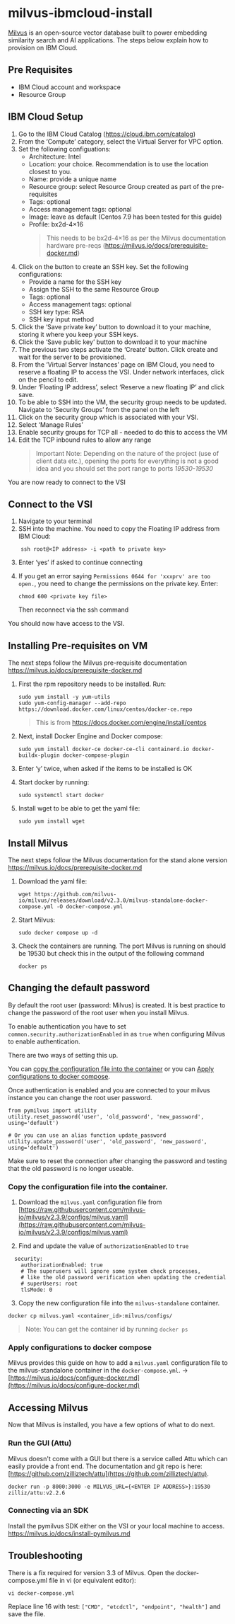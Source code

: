 # milvus-ibmcloud-install

[Milvus](https://milvus.io/) is an open-source vector database built to power embedding similarity search and AI applications. The steps below explain how to provision on IBM Cloud.

## Pre Requisites

- IBM Cloud account and workspace
- Resource Group

## IBM Cloud Setup

1. Go to the IBM Cloud Catalog (https://cloud.ibm.com/catalog)
2. From the ‘Compute’ category, select the Virtual Server for VPC option.
3. Set the following configuations:
   - Architecture: Intel
   - Location: your choice. Recommendation is to use the location closest to you.
   - Name: provide a unique name
   - Resource group: select Resource Group created as part of the pre-requisites
   - Tags: optional
   - Access management tags: optional
   - Image: leave as default (Centos 7.9 has been tested for this guide)
   - Profile: bx2d-4×16
     > This needs to be bx2d-4×16 as per the Milvus documentation hardware pre-reqs (https://milvus.io/docs/prerequisite-docker.md)
4. Click on the button to create an SSH key. Set the following configurations:
   - Provide a name for the SSH key
   - Assign the SSH to the same Resource Group
   - Tags: optional
   - Access management tags: optional
   - SSH key type: RSA
   - SSH key input method
5. Click the ‘Save private key’ button to download it to your machine, storing it where you keep your SSH keys.
6. Click the ‘Save public key’ button to download it to your machine
7. The previous two steps activate the ‘Create’ button. Click create and wait for the server to be provisioned.
8. From the ‘Virtual Server Instances’ page on IBM Cloud, you need to reserve a floating IP to access the VSI. Under network interfaces, click on the pencil to edit.
9. Under ‘Floating IP address’, select ‘Reserve a new floating IP’ and click save.
10. To be able to SSH into the VM, the security group needs to be updated. Navigate to ‘Security Groups’ from the panel on the left
11. Click on the security group which is associated with your VSI.
12. Select ‘Manage Rules’
13. Enable security groups for TCP all - needed to do this to access the VM
14. Edit the TCP inbound rules to allow any range
    > Important Note: Depending on the nature of the project (use of client data etc.), opening the ports for everything is not a good idea and you should set the port range to ports *19530-19530*

You are now ready to connect to the VSI

## Connect to the VSI

1. Navigate to your terminal
2. SSH into the machine. You need to copy the Floating IP address from IBM Cloud:

```
    ssh root@<IP address> -i <path to private key>
```

3. Enter ‘yes’ if asked to continue connecting
4. If you get an error saying `Permissions 0644 for 'xxxprv' are too open.`, you need to change the permissions on the private key. Enter:

   ```
   chmod 600 <private key file>
   ```

   Then reconnect via the ssh command

You should now have access to the VSI.

## Installing Pre-requisites on VM

The next steps follow the Milvus pre-requisite documentation https://milvus.io/docs/prerequisite-docker.md

1. First the rpm repository needs to be installed. Run:

   ```
   sudo yum install -y yum-utils
   sudo yum-config-manager --add-repo https://download.docker.com/linux/centos/docker-ce.repo

   ```

   > This is from https://docs.docker.com/engine/install/centos

2. Next, install Docker Engine and Docker compose:

   ```
   sudo yum install docker-ce docker-ce-cli containerd.io docker-buildx-plugin docker-compose-plugin
   ```

3. Enter ‘y’ twice, when asked if the items to be installed is OK

4. Start docker by running:

   ```
   sudo systemctl start docker
   ```

5. Install wget to be able to get the yaml file:
   ```
   sudo yum install wget
   ```

## Install Milvus

The next steps follow the Milvus documentation for the stand alone version https://milvus.io/docs/prerequisite-docker.md

1. Download the yaml file:

   ```
   wget https://github.com/milvus-io/milvus/releases/download/v2.3.0/milvus-standalone-docker-compose.yml -O docker-compose.yml
   ```

2. Start Milvus:

   ```
   sudo docker compose up -d
   ```

3. Check the containers are running. The port Milvus is running on should be 19530 but check this in the output of the following command
   ```
   docker ps
   ```

## Changing the default password

By default the root user (password: Milvus) is created. It is best practice to change the password of the root user when you install Milvus.

To enable authentication you have to set `common.security.authorizationEnabled` in as `true` when configuring Milvus to enable authentication.

There are two ways of setting this up. 

You can [copy the configuration file into the container](#copy-the-configuration-file-into-the-container) or you can [Apply configurations to docker compose](#apply-configurations-to-docker-compose).

Once authentication is enabled and you are connected to your milvus instance you can change the root user password.

```
from pymilvus import utility
utility.reset_password('user', 'old_password', 'new_password', using='default')

# Or you can use an alias function update_password
utility.update_password('user', 'old_password', 'new_password', using='default')
```

Make sure to reset the connection after changing the password and testing that the old password is no longer useable.

### Copy the configuration file into the container.

1. Download the `milvus.yaml` configuration file from [https://raw.githubusercontent.com/milvus-io/milvus/v2.3.9/configs/milvus.yaml](https://raw.githubusercontent.com/milvus-io/milvus/v2.3.9/configs/milvus.yaml)

2. Find and update the value of `authorizationEnabled` to `true`

```console
  security:
    authorizationEnabled: true
    # The superusers will ignore some system check processes,
    # like the old password verification when updating the credential
    # superUsers: root
    tlsMode: 0
```

3. Copy the new configuration file into the `milvus-standalone` container.

```console
docker cp milvus.yaml <container_id>:milvus/configs/
```
   >Note: You can get the container id by running `docker ps`

### Apply configurations to docker compose

Milvus provides this guide on how to add a `milvus.yaml` configuration file to the milvus-standalone container in the `docker-compose.yml`. -> [https://milvus.io/docs/configure-docker.md](https://milvus.io/docs/configure-docker.md)


## Accessing Milvus

Now that Milvus is installed, you have a few options of what to do next.

### Run the GUI (Attu)

Milvus doesn't come with a GUI but there is a service called Attu which can easily provide a front end. The documentation and git repo is here: [https://github.com/zilliztech/attu](https://github.com/zilliztech/attu).

```
docker run -p 8000:3000 -e MILVUS_URL={<ENTER IP ADDRESS>}:19530 zilliz/attu:v2.2.6
```

### Connecting via an SDK

Install the pymilvus SDK either on the VSI or your local machine to access. https://milvus.io/docs/install-pymilvus.md

## Troubleshooting

There is a fix required for version 3.3 of Milvus. Open the docker-compose.yml file in vi (or equivalent editor):

```
vi docker-compose.yml
```

Replace line 16 with test: `["CMD", "etcdctl", "endpoint", "health"]` and save the file.
